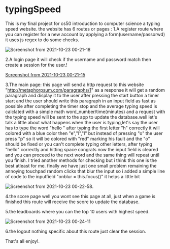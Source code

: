 # typingSpeed
This is my final project for cs50 introduction to computer science
a typing speed website.
the website has 6 routes or pages :
1.A register route where you can register for a new account by applying a form(username/passorwd) it uses js regex to do some checks.

![Screenshot from 2021-10-23 00-21-18](https://user-images.githubusercontent.com/84613279/138524327-bb3bc971-8f53-4790-b599-4670b69fd53d.png)

2.A login page it will check if the username and password match then create a session for the user.!

[Screenshot from 2021-10-23 00-21-15](https://user-images.githubusercontent.com/84613279/138524351-42e9f165-d53e-428f-8bd6-412cc57ced45.png)

3.The main page: this page will send a http request to this website "http://metaphorpsum.com/paragraphs/1" as a response it will get a random paragraph and display it to the user after pressing the start button a timer start and the user should write this paragraph in an input field as fast as possible after completing the timer stop and the average typing speed is calclated with a simple math word_number/time(minutes) 
and a request with the typing speed will be sent to the app to update the database.well let's talk a little about what happens when the user is typing,let's say the user has to type the word "hello "
after typing the first letter "h"
correctly it will colored with a blue color then "e","l","l" but instead of pressing "o" the user press "p" so it will be colored with "red" marking his fault and the "o"
should be fixed or you can't complete typing other letters,
after typing "hello" correctly and hitting space congrats now the input field is cleared and you can proceed to the next word and the same thing will repeat until you finish. I tried another methods for checking but i think this one is the best atleast for me. finally we have just one small problem remaining
the annoying touchpad random clicks that blur the input so i added a simple line of code to the inputfield
"onblur = this.focus()" it helps a little bit

![Screenshot from 2021-10-23 00-22-58](https://user-images.githubusercontent.com/84613279/138524450-6cac3b5b-38e0-4797-8d85-01014d35a89b.png).

4.the score page well you wont see this page at all, just when a game is finished this route will receive the score to update the database.

5.the leadboards where you can the top 10 users with highest speed.

![Screenshot from 2021-10-23 00-24-11](https://user-images.githubusercontent.com/84613279/138524560-6c4a1f57-32dc-4624-a852-219eaea54f9c.png)

6.the logout nothing specific about this route just clear the
 session.

That's all enjoy!.
